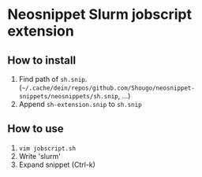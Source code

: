 # Neosnippet Slurm jobscript extension
## How to install
1. Find path of `sh.snip`.  
   (`~/.cache/dein/repos/github.com/Shougo/neosnippet-snippets/neosnippets/sh.snip`, ...)
2. Append `sh-extension.snip` to `sh.snip`

## How to use
1. `vim jobscript.sh`
2. Write 'slurm'
3. Expand snippet (Ctrl-k)

